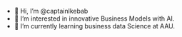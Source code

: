 - 👋 Hi, I’m @captainlkebab
- 👀 I’m interested in innovative Business Models with AI.
- 🌱 I’m currently learning business data Science at AAU.

<!---
captainlkebab/captainlkebab is a ✨ special ✨ repository because its `README.md` (this file) appears on your GitHub profile.
You can click the Preview link to take a look at your changes.
--->
